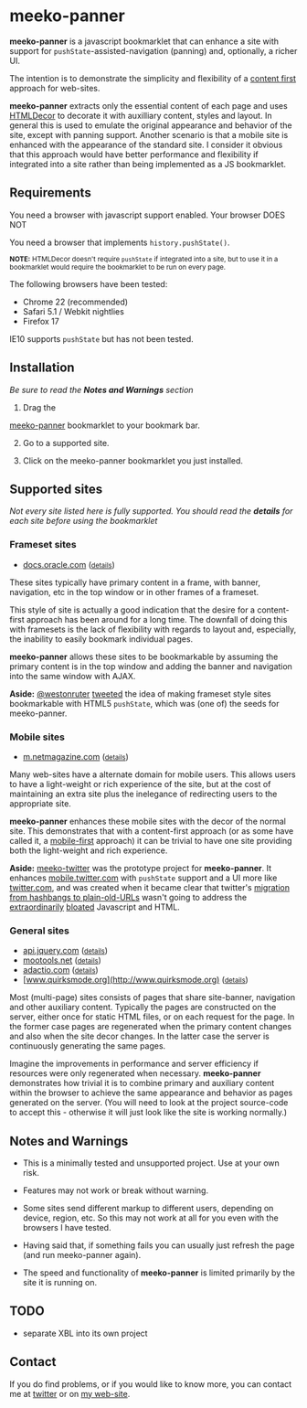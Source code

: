 meeko-panner
=============

**meeko-panner** is a javascript bookmarklet that can enhance a site with 
support for `pushState`-assisted-navigation (panning)
and, optionally, a richer UI. 

The intention is to demonstrate the simplicity and flexibility of
a [content first](http://adactio.com/journal/4523/) approach for web-sites.

**meeko-panner** extracts only the essential content of each page and 
uses [HTMLDecor](http://github.com/shogun70/HTMLDecor) to 
decorate it with auxilliary content, styles and layout.
In general this is used to emulate the original appearance and behavior of the site,
except with panning support. 
Another scenario is that a mobile site is enhanced with the appearance of the standard site. 
I consider it obvious that this approach would have better performance and flexibility
if integrated into a site rather than being implemented as a JS bookmarklet. 


Requirements
------------

You need a browser with javascript support enabled. <script type="text/javascript">document.write("Your browser DOES")</script><noscript>Your browser DOES NOT</noscript>  

You need a browser that implements `history.pushState()`. <script type="text/javascript">document.write("Your browser ", !!history.pushState ? "DOES" : "DOES NOT")</script><br />

<small><b>NOTE:</b> HTMLDecor doesn't require `pushState` if integrated into a site,
but to use it in a bookmarklet would require the bookmarklet to be run on every page. </small>

The following browsers have been tested:

- Chrome 22 (recommended)
- Safari 5.1 / Webkit nightlies
- Firefox 17

IE10 supports `pushState` but has not been tested.


Installation
------------

*Be sure to read the **Notes and Warnings** section*

1. Drag the
<a title="meeko-panner" href="javascript:var decorBase = (location.protocol == 'https:') ? 'https://d3g4qkktqnw71.cloudfront.net/meeko-panner/' : 'http://dist.meekostuff.net/meeko-panner/'; var script=document.createElement('script'); script.src=decorBase + 'loader.js'; document.getElementsByTagName('head')[0].appendChild(script); void(0);">
meeko-panner</a> bookmarklet to your bookmark bar.

2. Go to a supported site. 

3. Click on the meeko-panner bookmarklet you just installed. 


Supported sites
---------------

*Not every site listed here is fully supported. You should read the **details** for each site before using the bookmarklet*

### Frameset sites

- [docs.oracle.com](http://docs.oracle.com) (<small>[details](docs.oracle.com/)</small>)

These sites typically have primary content in a frame, with banner, navigation, etc
in the top window or in other frames of a frameset.

This style of site is actually a good indication that the desire for
a content-first approach has been around for a long time.
The downfall of doing this with framesets is the lack of flexibility
with regards to layout and, especially, the inability to easily bookmark individual pages. 

**meeko-panner** allows these sites to be bookmarkable by assuming the
primary content is in the top window and adding the banner and navigation
into the same window with AJAX. 

<b>Aside:</b> [@westonruter](http://twitter.com/westonruter) [tweeted](https://twitter.com/westonruter/status/197650657501659137)
the idea of making frameset style sites bookmarkable with HTML5 `pushState`,
which was (one of) the seeds for meeko-panner.  


### Mobile sites

- [m.netmagazine.com](http://m.netmagazine.com) (<small>[details](m.netmagazine.com/)</small>)

Many web-sites have a alternate domain for mobile users.
This allows users to have a light-weight or rich experience of the site,
but at the cost of maintaining an extra site plus 
the inelegance of redirecting users to the appropriate site. 

**meeko-panner** enhances these mobile sites with the decor of the normal site. 
This demonstrates that with a content-first approach
(or as some have called it, a [mobile-first](http://www.lukew.com/ff/entry.asp?933) approach)
it can be trivial to have one site providing both the light-weight and rich experience. 

<b>Aside:</b> [meeko-twitter](http://dist.meekostuff.net/meeko-twitter/)
was the prototype project for **meeko-panner**.
It enhances [mobile.twitter.com](http://mobile.twitter.com) with `pushState` support and a UI more like [twitter.com](http://twitter.com),
and was created when it became clear that twitter's
[migration from hashbangs to plain-old-URLs](http://engineering.twitter.com/2012/05/improving-performance-on-twittercom.html)
wasn't going to address the [extraordinarily](http://mike.teczno.com/notes/bandwidth.html)
[bloated](http://www.meekostuff.net/blog/Twitter-without-Hashbangs/) Javascript and HTML.


### General sites

- [api.jquery.com](http://api.jquery.com) (<small>[details](api.jquery.com/)</small>)
- [mootools.net](http://mootools.net) (<small>[details](mootools.net/)</small>)
- [adactio.com](http://adactio.com) (<small>[details](adactio.com/)</small>)
- [www.quirksmode.org](http://www.quirksmode.org) (<small>[details](www.quirksmode.org/)</small>)

Most (multi-page) sites consists of pages that share site-banner, navigation and other auxiliary content.
Typically the pages are constructed on the server, either once for static HTML files,
or on each request for the page.
In the former case pages are regenerated when the primary content changes and also when the site decor changes.
In the latter case the server is continuously generating the same pages.

Imagine the improvements in performance and server efficiency if resources were only regenerated when necessary. 
**meeko-panner** demonstrates how trivial it is to combine primary and auxiliary content within the browser to
achieve the same appearance and behavior as pages generated on the server.
(You will need to look at the project source-code to accept this -
otherwise it will just look like the site is working normally.)


Notes and Warnings
------------------

- This is a minimally tested and unsupported project. Use at your own risk.

- Features may not work or break without warning. 

- Some sites send different markup to different users, depending on device, region, etc.
So this may not work at all for you even with the browsers I have tested. 

- Having said that, if something fails you can usually just refresh the page (and run meeko-panner again).

- The speed and functionality of **meeko-panner** is limited primarily by the site it is running on. 


TODO
----

- separate XBL into its own project


Contact
-------

If you do find problems, or if you would like to know more, you can contact me at [twitter](https://twitter.com/Meekostuff)
or on [my web-site](http://meekostuff.net).
